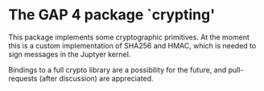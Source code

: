 # The GAP 4 package `crypting'

This package implements some cryptographic primitives. At the moment
this is a custom implementation of SHA256 and HMAC, which is needed
to sign messages in the Juptyer kernel.

Bindings to a full crypto library are a possibility for the future, and
pull-requests (after discussion) are appreciated.

